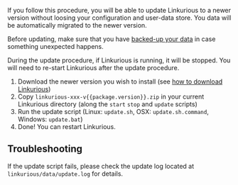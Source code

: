 If you follow this procedure, you will be able to update Linkurious to a newer version
without loosing your configuration and user-data store.
You data will be automatically migrated to the newer version.

Before updating, make sure that you have [backed-up your data](/backup)
in case something unexpected happens.

During the update procedure, if Linkurious is running, it will be stopped.
You will need to re-start Linkurious after the update procedure.

1. Download the newer version you wish to install (see [how to download Linkurious](/download))
2. Copy `linkurious-xxx-v{{package.version}}.zip` in your current Linkurious directory (along the `start` `stop` and `update` scripts)
3. Run the update script (Linux: `update.sh`, OSX: `update.sh.command`, Windows: `update.bat`)
4. Done! You can restart Linkurious.

## Troubleshooting

If the update script fails, please check the update log located
at `linkurious/data/update.log` for details.
